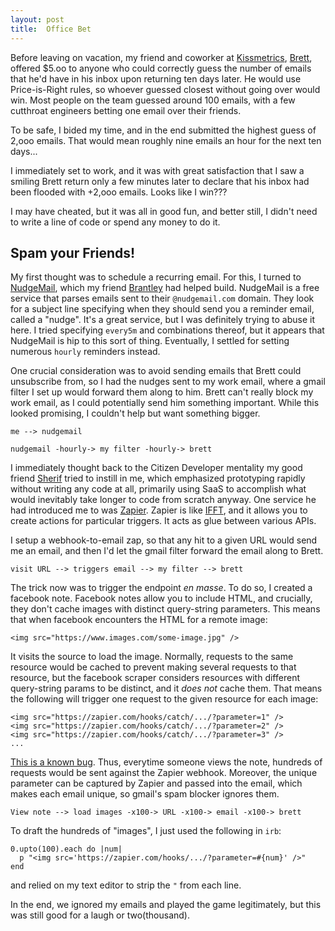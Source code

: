 ```yaml
---
layout: post
title:  Office Bet
---
```


Before leaving on vacation, my friend and coworker at
[Kissmetrics](http://www.kissmetrics.com), [Brett](https://github.com/bhardin),
offered $5.oo to anyone who could correctly guess the number of emails that he'd
have in his inbox upon returning ten days later.  He would use Price-is-Right
rules, so whoever guessed closest without going over would win.  Most people on
the team guessed around 100 emails, with a few cutthroat engineers betting one
email over their friends.

To be safe, I bided my time, and in the end submitted the highest guess of
2,ooo emails.  That would mean roughly nine emails an hour for the next ten days...

I immediately set to work, and it was with great satisfaction that I saw a
smiling Brett return only a few minutes later to declare that his inbox had been
flooded with +2,ooo emails.  Looks like I win???

I may have cheated, but it was all in good fun, and better still, I didn't need
to write a line of code or spend any money to do it.

Spam your Friends!
---

My first thought was to schedule a recurring email.  For this, I turned to
[NudgeMail](http://nudgemail.com/), which my friend
[Brantley](https://github.com/bbeaird) had helped build.  NudgeMail is a free
service that parses emails sent to their `@nudgemail.com` domain.  They look for
a subject line specifying when they should send you a reminder email, called a
"nudge".  It's a great service, but I was definitely trying to abuse it here.  I
tried specifying `every5m` and combinations thereof, but it appears that
NudgeMail is hip to this sort of thing.  Eventually, I settled for setting
numerous `hourly` reminders instead.

One crucial consideration was to avoid sending emails that Brett could
unsubscribe from, so I had the nudges sent to my work email, where a gmail
filter I set up would forward them along to him.  Brett can't really block my
work email, as I could potentially send him something important.  While this
looked promising, I couldn't help but want something bigger.

```
me --> nudgemail

nudgemail -hourly-> my filter -hourly-> brett
```

I immediately thought back to the Citizen Developer mentality my good friend
[Sherif](https://github.com/amgando) tried to instill in me, which emphasized
prototyping rapidly without writing any code at all, primarily using SaaS to
accomplish what would inevitably take longer to code from scratch anyway.  One
service he had introduced me to was [Zapier](https://zapier.com).  Zapier is
like [IFFT](https://ifttt.com/), and it allows you to create actions for
particular triggers.  It acts as glue between various APIs.

I setup a webhook-to-email zap, so that any hit to a given URL would send me an
email, and then I'd let the gmail filter forward the email along to Brett.

```
visit URL --> triggers email --> my filter --> brett
```

The trick now was to trigger the endpoint *en masse*.  To
do so, I created a facebook note.  Facebook notes allow you to include HTML, and
crucially, they don't cache images with distinct query-string parameters.  This
means that when facebook encounters the HTML for a remote image:

```
<img src="https://www.images.com/some-image.jpg" />
```

It visits the source to load the image.  Normally, requests to the same resource
would be cached to prevent making several requests to that resource, but the
facebook scraper considers resources with different query-string params to be
distinct, and it *does not* cache them.  That means the following will trigger
one request to the given resource for each image:

```
<img src="https://zapier.com/hooks/catch/.../?parameter=1" />
<img src="https://zapier.com/hooks/catch/.../?parameter=2" />
<img src="https://zapier.com/hooks/catch/.../?parameter=3" />
...
```

[This is a known bug](http://chr13.com/2014/04/20/using-facebook-notes-to-ddos-any-website/).
Thus, everytime someone views the note, hundreds of requests would be sent
against the Zapier webhook.  Moreover, the unique parameter can be captured by
Zapier and passed into the email, which makes each email unique, so gmail's spam
blocker ignores them.

```
View note --> load images -x100-> URL -x100-> email -x100-> brett
```

To draft the hundreds of "images", I just used the following in `irb`:

```
0.upto(100).each do |num|
  p "<img src='https://zapier.com/hooks/.../?parameter=#{num}' />"
end
```

and relied on my text editor to strip the `"` from each line.

In the end, we ignored my emails and played the game legitimately, but this was
still good for a laugh or two(thousand).
